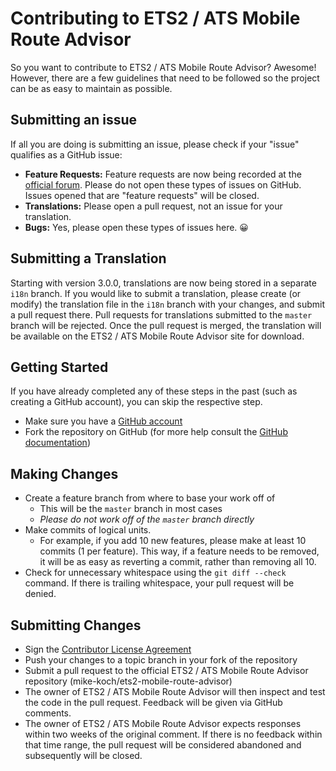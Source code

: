 # Contributing to ETS2 / ATS Mobile Route Advisor
So you want to contribute to ETS2 / ATS Mobile Route Advisor? Awesome! However, there are a few guidelines that need to be followed so the project can be as easy to maintain as possible.

## Submitting an issue
If all you are doing is submitting an issue, please check if your "issue" qualifies as a GitHub issue:
 - **Feature Requests:** Feature requests are now being recorded at the [official forum](http://forum.scssoft.com/viewtopic.php?f=34&t=178742). Please do not open these types of issues on GitHub. Issues opened that are "feature requests" will be closed.
 - **Translations:** Please open a pull request, not an issue for your translation.
 - **Bugs:** Yes, please open these types of issues here. :grinning:

## Submitting a Translation
Starting with version 3.0.0, translations are now being stored in a separate `i18n` branch.  If you would like to submit a translation, please create (or modify) the translation file in the `i18n` branch with your changes, and submit a pull request there.  Pull requests for translations submitted to the `master` branch will be rejected.  Once the pull request is merged, the translation will be available on the ETS2 / ATS Mobile Route Advisor site for download.

## Getting Started
If you have already completed any of these steps in the past (such as creating a GitHub account), you can skip the respective step.
 - Make sure you have a [GitHub account](http://github.com/signup/free)
 - Fork the repository on GitHub (for more help consult the [GitHub documentation](https://help.github.com/articles/fork-a-repo/))

## Making Changes
 - Create a feature branch from where to base your work off of
   - This will be the `master` branch in most cases
   - *Please do not work off of the `master` branch directly*
 - Make commits of logical units.
   - For example, if you add 10 new features, please make at least 10 commits (1 per feature). This way, if a feature needs to be removed, it will be as easy as reverting a commit, rather than removing all 10.
 - Check for unnecessary whitespace using the `git diff --check` command. If there is trailing whitespace, your pull request will be denied.

## Submitting Changes
 - Sign the [Contributor License Agreement](https://cla-assistant.io/mike-koch/ets2-mobile-route-advisor)
 - Push your changes to a topic branch in your fork of the repository
 - Submit a pull request to the official ETS2 / ATS Mobile Route Advisor repository (mike-koch/ets2-mobile-route-advisor)
 - The owner of ETS2 / ATS Mobile Route Advisor will then inspect and test the code in the pull request.  Feedback will be given via GitHub comments.
 - The owner of ETS2 / ATS Mobile Route Advisor expects responses within two weeks of the original comment. If there is no feedback within that time range, the pull request will be considered abandoned and subsequently will be closed.
